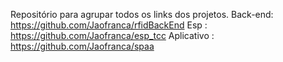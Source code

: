 Repositório para agrupar todos os links dos projetos.
Back-end: https://github.com/Jaofranca/rfidBackEnd
Esp : https://github.com/Jaofranca/esp_tcc
Aplicativo : https://github.com/Jaofranca/spaa
